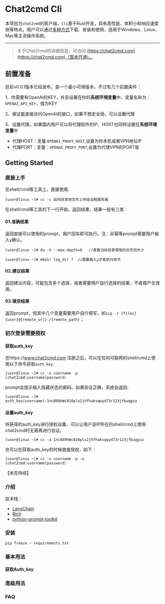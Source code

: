 # Chat2cmd Cli

本项目为`chat2cmd`的客户端，`Cli`基于Rust开发，具有高性能、体积小和响应速度快等特点。用户可以通过[多种方式](#)下载、安装和使用，适用于Windows、Linux、Mac等主流操作系统。

------

> 关于Chat2cmd的详细信息，可访问:[https://chat2cmd.com](https://chat2cmd.com)（暂未开通）。

## 前置准备

目前v0.0.1版本已经发布，是一个最小可用版本，不过有几个前置条件：

1、你需要有OpenAI的KEY，并且设置在你的**系统环境变量**中，变量名称为：`OPENAI_API_KEY`，值为KEY

2、保证能直接访问OpenAI的接口，如果不想走全局，可以设置代理

3、设置代理，如果国内用户可以将代理软件的IP、HOST也同样设置在**系统环境变量**中

- 代理HOST：变量:`OPENAI_PROXY_HOST`,设置为你本机或者VPN地址IP
- 代理PORT：变量：`OPENAI_PROXY_PORT`,设置为代理VPN的PORT值

## Getting Started

### 直接上手

在shell/cmd等工具上，直接使用.

````shell
[user@linux ~]# cc -c 如何将本地文件上传给远程服务器
````

在shell/cmd等工具的下一行开始，返回结果，结果一般有三类：

#### 01.准确结果

返回直接可以使用的prompt，用户回车即可执行。注：非幂等prompt需要用户输入`y`确认。

```shell
[user@linux ~]# du -h --max-depth=0   //查看当前目录使用的总空间大小
```

```shell
[user@linux ~]# mkdir log_dir ?  //需要输入y才能执行命令
```

#### 02.建议结果

返回建议内容，可能包含多个选择，或者需要用户自行选择的结果，不直接产生效用。

#### 03.填空结果

返回prompt，但其中几个变量需要用户自行填写，如`scp -r {files} {user}@{remote_url}:/{remote_path}`；



### 初次登录需要授权

#### 获取auth_key

在https://www.chat2cmd.com 注册之后，可以在任何可联网的shell/cmd上使用以下命令获取`auth_key`.

```shell
[user@linux ~]# cc -u username -p
[chat2cmd:username]password:
```

prompt会提示输入隐藏状态的密码。如果验证正确，系统会返回:

```shell
[user@linux ~]# auth_key(username):1nc889hWc810plx2jhfhaksqwyd73r123jfbuqgca
```



#### 设置auth_key

将获得的auth_key进行授权设置，可以让用户该IP所在的shell/cmd上使用chat2cmd时无需再进行验证。

```shell
[user@linux ~]# cc -a 1nc889hWc810plx2jhfhaksqwyd73r123jfbuqgca
```

也可以在获取auth_key的时候直接授权，如下：

```shell
[user@linux ~]# cc -u username -p -a
[chat2cmd:username]password:
```

【未完待续】

### 介绍

技术栈：

- [LangChain](https://github.com/hwchase17/langchain)
- [Rich](https://github.com/Textualize/rich)
- [python-prompt-toolkit](https://github.com/prompt-toolkit/python-prompt-toolkit)

### 安装

```python
pip freeze > requirements.txt
```


### 基本用法

#### 获取Auth_key

### 高级用法

### FAQ
